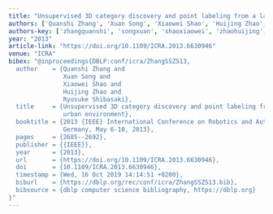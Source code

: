 ```yaml
---
title: "Unsupervised 3D category discovery and point labeling from a large urban environment"
authors: ['Quanshi Zhang', 'Xuan Song', 'Xiaowei Shao', 'Huijing Zhao', 'Ryosuke Shibasaki']
authors-key: ['zhangquanshi', 'songxuan', 'shaoxiaowei', 'zhaohuijing', 'shibasakiryosuke']
year: "2013"
article-link: "https://doi.org/10.1109/ICRA.2013.6630946"
venue: "ICRA"
bibex: "@inproceedings{DBLP:conf/icra/ZhangSSZS13,
  author    = {Quanshi Zhang and
               Xuan Song and
               Xiaowei Shao and
               Huijing Zhao and
               Ryosuke Shibasaki},
  title     = {Unsupervised 3D category discovery and point labeling from a large
               urban environment},
  booktitle = {2013 {IEEE} International Conference on Robotics and Automation, Karlsruhe,
               Germany, May 6-10, 2013},
  pages     = {2685--2692},
  publisher = {{IEEE}},
  year      = {2013},
  url       = {https://doi.org/10.1109/ICRA.2013.6630946},
  doi       = {10.1109/ICRA.2013.6630946},
  timestamp = {Wed, 16 Oct 2019 14:14:51 +0200},
  biburl    = {https://dblp.org/rec/conf/icra/ZhangSSZS13.bib},
  bibsource = {dblp computer science bibliography, https://dblp.org}
}"
---
```

